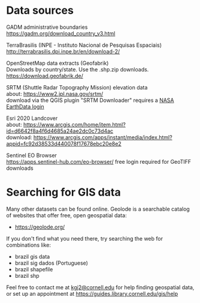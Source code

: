 Data sources
============

GADM administrative boundaries \
<https://gadm.org/download_country_v3.html>

TerraBrasilis (INPE - Instituto Nacional de Pesquisas Espaciais) \
<http://terrabrasilis.dpi.inpe.br/en/download-2/>

OpenStreetMap data extracts (Geofabrik) \
Downloads by country/state.  Use the .shp.zip downloads. \
<https://download.geofabrik.de/>

SRTM (Shuttle Radar Topography Mission) elevation data \
about: <https://www2.jpl.nasa.gov/srtm/> \
download via the QGIS plugin "SRTM Downloader" requires a [NASA EarthData login](https://urs.earthdata.nasa.gov/users/new)

Esri 2020 Landcover \
about: <https://www.arcgis.com/home/item.html?id=d6642f8a4f6d4685a24ae2dc0c73d4ac> \
download: <https://www.arcgis.com/apps/instant/media/index.html?appid=fc92d38533d440078f17678ebc20e8e2>

Sentinel EO Browser \
<https://apps.sentinel-hub.com/eo-browser/>
free login required for GeoTIFF downloads



Searching for GIS data
======================

Many other datasets can be found online.  Geolode is a searchable catalog of websites that offer free, open geospatial data:
* <https://geolode.org/>

If you don't find what you need there, try searching the web for combinations like:
* brazil gis data
* brazil sig dados (Portuguese)
* brazil shapefile
* brazil shp

Feel free to contact me at kgj2@cornell.edu for help finding geospatial data, or set up an appointment at <https://guides.library.cornell.edu/gis/help>
